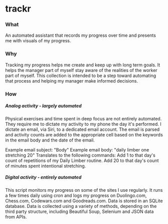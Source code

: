 # trackr

### What
An automated assistant that records my progress over time and presents me with visuals of my progress.

### Why
Tracking my progress helps me create and keep up with long term goals. It helps the manager part of myself stay aware of the realities of the worker part of myself. This collection is intended to be a step toward automating that process and helping my manager make informed decisions.

### How

##### Analog activity - largely automated
Physical exercises and time spent in deep focus are not entirely automated. They require me to dictate my activity to my phone the day it's performed. I dictate an email, via Siri, to a dedicated email account. The email is parsed and activity counts are added to the appropriate cell based on the keywords in the email body and the date of the email.

Example email subject: "Body"
Example email body: "daily limber one stretching 20" 
Translates to the following commands: Add 1 to that day's count of repetitions of my Daily Limber routine. Add 20 to that day's count of minutes spent intentional stretching.

##### Digital activity - entirely automated
This script monitors my progress on some of the sites I use regularly. It runs a few times daily using cron and logs my progress on Duolingo.com, Chess.com, Codewars.com and Goodreads.com. Data is stored in an SQLite database. Data is collected using a variety of methods, depending on the third party structure, including Beautiful Soup, Selenium and JSON data from APIs.


